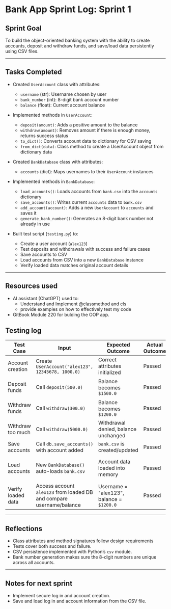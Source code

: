 # Bank App Sprint Log: Sprint 1

## Sprint Goal
To build the object-oriented banking system with the ability to create accounts, deposit and withdraw funds, and save/load data persistently using CSV files.

---

## Tasks Completed

- Created `UserAccount` class with attributes:
  - `username` (str): Username chosen by user
  - `bank_number` (int): 8-digit bank account number
  - `balance` (float): Current account balance

- Implemented methods in `UserAccount`:
  - `deposit(amount)`: Adds a positive amount to the balance
  - `withdraw(amount)`: Removes amount if there is enough money, returns success status
  - `to_dict()`: Converts account data to dictionary for CSV saving
  - `from_dict(data)`: Class method to create a UserAccount object from dictionary data

- Created `BankDatabase` class with attributes:
  - `accounts` (dict): Maps usernames to their `UserAccount` instances

- Implemented methods in `BankDatabase`:
  - `load_accounts()`: Loads accounts from `bank.csv` into the `accounts` dictionary
  - `save_accounts()`: Writes current `accounts` data to `bank.csv`
  - `add_account(account)`: Adds a new `UserAccount` to `accounts` and saves it
  - `generate_bank_number()`: Generates an 8-digit bank number not already in use

- Built test script (`testing.py`) to:
  - Create a user account (`alex123`)
  - Test deposits and withdrawals with success and failure cases
  - Save accounts to CSV
  - Load accounts from CSV into a new `BankDatabase` instance
  - Verify loaded data matches original account details

---

## Resources used
- AI assistant (ChatGPT) used to:
    - Understand and Implement @classmethod and cls
    - provide examples on how to effectively test my code
- GitBook Module 220 for bulding the OOP app.

## Testing log

| Test Case             | Input                                                                 | Expected Outcome                            | Actual Outcome                            | Notes                            |
|-----------------------|-----------------------------------------------------------------------|---------------------------------------------|-------------------------------------------|----------------------------------|
| Account creation      | Create `UserAccount("alex123", 12345678, 1000.0)`                     | Correct attributes initialized              | Passed                                    | Account has correct values       |
| Deposit funds         | Call `deposit(500.0)`                                                 | Balance becomes `$1500.0`                   | Passed                                    | Balance increased by 500         |
| Withdraw funds        | Call `withdraw(300.0)`                                                | Balance becomes `$1200.0`                   | Passed                                    | Funds correctly withdrawn        |
| Withdraw too much     | Call `withdraw(5000.0)`                                               | Withdrawal denied, balance unchanged        | Passed                                    | Correctly prevented overdraft    |
| Save accounts         | Call `db.save_accounts()` with account added                          | `bank.csv` is created/updated               | Passed                                    | File written successfully        |
| Load accounts         | New `BankDatabase()` auto-loads `bank.csv`                            | Account data loaded into memory             | Passed                                    | Account found in new instance    |
| Verify loaded data    | Access account `alex123` from loaded DB and compare username/balance | Username = "alex123", balance = `$1200.0`   | Passed                                    | Data matches original account    |

---

## Reflections

- Class attributes and method signatures follow design requirements
- Tests cover both success and failure.
- CSV persistence implemented with Python’s `csv` module.
- Bank number generation makes sure the 8-digit numbers are unique across all accounts.

---

## Notes for next sprint
- Implement secure log in and account creation.
- Save and load log in and account information from the CSV file.